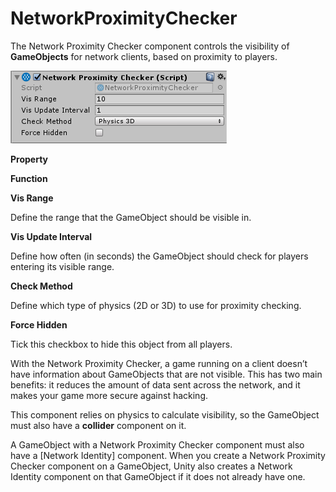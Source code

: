 # NetworkProximityChecker

The Network Proximity Checker component controls the visibility of
**GameObjects** for network clients, based on proximity to players.

![The Network Proximity Checker component](NetworkProximityCheck.png)

**Property**

**Function**

**Vis Range**

Define the range that the GameObject should be visible in.

**Vis Update Interval**

Define how often (in seconds) the GameObject should check for players entering
its visible range.

**Check Method**

Define which type of physics (2D or 3D) to use for proximity checking.

**Force Hidden**

Tick this checkbox to hide this object from all players.

With the Network Proximity Checker, a game running on a client doesn’t have
information about GameObjects that are not visible. This has two main benefits:
it reduces the amount of data sent across the network, and it makes your game
more secure against hacking.

This component relies on physics to calculate visibility, so the GameObject must
also have a **collider** component on it.

A GameObject with a Network Proximity Checker component must also have a
[Network Identity]
component. When you create a Network Proximity Checker component on a
GameObject, Unity also creates a Network Identity component on that GameObject
if it does not already have one.
